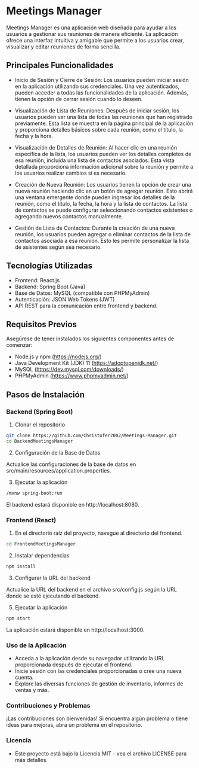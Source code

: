 # Meetings Manager

Meetings Manager es una aplicación web diseñada para ayudar a los usuarios a gestionar sus reuniones de manera eficiente. La aplicación ofrece una interfaz intuitiva y amigable que permite a los usuarios crear, visualizar y editar reuniones de forma sencilla.

## Principales Funcionalidades

- Inicio de Sesión y Cierre de Sesión: Los usuarios pueden iniciar sesión en la aplicación utilizando sus credenciales. Una vez autenticados, pueden acceder a todas las funcionalidades de la aplicación. Además, tienen la opción de cerrar sesión cuando lo deseen.

- Visualización de Lista de Reuniones: Después de iniciar sesión, los usuarios pueden ver una lista de todas las reuniones que han registrado previamente. Esta lista se muestra en la página principal de la aplicación y proporciona detalles básicos sobre cada reunión, como el título, la fecha y la hora.

- Visualización de Detalles de Reunión: Al hacer clic en una reunión específica de la lista, los usuarios pueden ver los detalles completos de esa reunión, incluida una lista de contactos asociados. Esta vista detallada proporciona información adicional sobre la reunión y permite a los usuarios realizar cambios si es necesario.

- Creación de Nueva Reunión: Los usuarios tienen la opción de crear una nueva reunión haciendo clic en un botón de agregar reunión. Esto abrirá una ventana emergente donde pueden ingresar los detalles de la reunión, como el título, la fecha, la hora y la lista de contactos. La lista de contactos se puede configurar seleccionando contactos existentes o agregando nuevos contactos manualmente.

- Gestión de Lista de Contactos: Durante la creación de una nueva reunión, los usuarios pueden agregar o eliminar contactos de la lista de contactos asociada a esa reunión. Esto les permite personalizar la lista de asistentes según sea necesario.

## Tecnologías Utilizadas

- Frontend: React.js
- Backend: Spring Boot (Java)
- Base de Datos: MySQL (compatible con PHPMyAdmin)
- Autenticación: JSON Web Tokens (JWT)
- API REST para la comunicación entre frontend y backend.

## Requisitos Previos

Asegúrese de tener instalados los siguientes componentes antes de comenzar:

- Node.js y npm (https://nodejs.org/)
- Java Development Kit (JDK) 11 (https://adoptopenjdk.net/)
- MySQL (https://dev.mysql.com/downloads/)
- PHPMyAdmin (https://www.phpmyadmin.net/)

## Pasos de Instalación

### Backend (Spring Boot)

1. Clonar el repositorio

```bash
git clone https://github.com/Christofer2002/Meetings-Manager.git
cd BackendMeetingsManager
````

2. Configuración de la Base de Datos

Actualice las configuraciones de la base de datos en src/main/resources/application.properties.

3. Ejecutar la aplicación

```bash
/mvnw spring-boot:run
````
El backend estará disponible en http://localhost:8080.

### Frontend (React)
1. En el directorio raíz del proyecto, navegue al directorio del frontend.
   
```bash
cd FrontendMeetingsManager
```
2. Instalar dependencias
   
```bash
npm install
```
3. Configurar la URL del backend
   
Actualice la URL del backend en el archivo src/config.js según la URL donde se esté ejecutando el backend.

5. Ejecutar la aplicación

```bash
npm start
```
La aplicación estará disponible en http://localhost:3000.

### Uso de la Aplicación
- Acceda a la aplicación desde su navegador utilizando la URL proporcionada después de ejecutar el frontend.
- Inicie sesión con las credenciales proporcionadas o cree una nueva cuenta.
- Explore las diversas funciones de gestión de inventario, informes de ventas y más.

### Contribuciones y Problemas
¡Las contribuciones son bienvenidas! Si encuentra algún problema o tiene ideas para mejoras, abra un problema en el repositorio.

### Licencia
- Este proyecto está bajo la Licencia MIT - vea el archivo LICENSE para más detalles.
